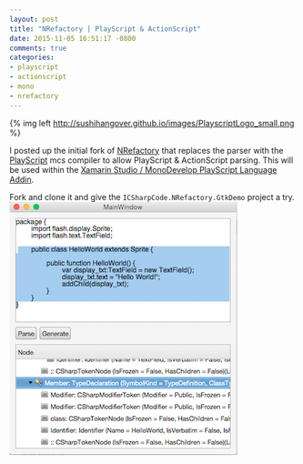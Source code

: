 ```yaml
---
layout: post
title: "NRefactory | PlayScript & ActionScript"
date: 2015-11-05 16:51:17 -0800
comments: true
categories: 
- playscript
- actionscript
- mono
- nrefactory
---
```

{% img left http://sushihangover.github.io/images/PlayscriptLogo_small.png %}

I posted up the initial fork of [NRefactory](https://github.com/PlayScriptRedux/NRefactory) that replaces the parser with the [PlayScript](https://github.com/PlayScriptRedux/playscript) mcs compiler to allow PlayScript & ActionScript parsing. This will be used within the [Xamarin Studio / MonoDevelop PlayScript Language Addin](https://github.com/PlayScriptRedux/PlayScript.Addin).

Fork and clone it and give the `ICSharpCode.NRefactory.GtkDemo` project a try.
![](/images/ICSharpCode.NRefactory.GtkDemo.png)

